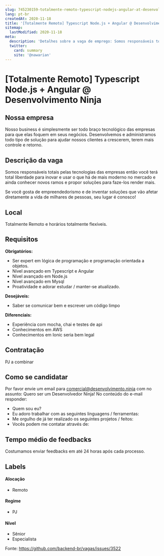 ```yaml
---
slug: 745230159-totalmente-remoto-typescript-nodejs-angular-at-desenvolvimento-ninja
lang: pt-br
createdAt: 2020-11-18
title: '[Totalmente Remoto] Typescript Node.js + Angular @ Desenvolvimento Ninja - Vaga de Emprego'
sitemap:
  lastModified: 2020-11-18
meta:
  description: 'Detalhes sobre a vaga de emprego: Somos responsáveis totais pelas tecnologias das empresas então você terá total liberdade para inovar e usar o que há de mais moderno no mercado e ainda conhecer novos ramos e propor soluções para faze-los render mais. Se você gosta de empreendedorismo e de inventar soluções que vão afetar diretamente a vida de milhares de pessoas, seu lugar é conosco!'
  twitter:
    card: summary
    site: '@nawarian'
---
```


# [Totalmente Remoto] Typescript Node.js + Angular @ Desenvolvimento Ninja

## Nossa empresa

Nosso business é simplesmente ser todo braço tecnológico das empresas para que elas foquem em seus negócios. Desenvolvemos e administramos todo tipo de solução para ajudar nossos clientes a crescerem, terem mais controle e retorno.

## Descrição da vaga

Somos responsáveis totais pelas tecnologias das empresas então você terá total liberdade para inovar e usar o que há de mais moderno no mercado e ainda conhecer novos ramos e propor soluções para faze-los render mais.

Se você gosta de empreendedorismo e de inventar soluções que vão afetar diretamente a vida de milhares de pessoas, seu lugar é conosco!

## Local

Totalmente Remoto e horários totalmente flexíveis.

## Requisitos

**Obrigatórios:**
- Ser expert em lógica de programação e programação orientada a objetos.
- Nível avançado em Typescript e Angular
- Nível avançado em Node.js
- Nivel avançado em Mysql
- Proatividade e adorar estudar / manter-se atualizado.

**Desejáveis:**
- Saber se comunicar bem e escrever um código limpo

**Diferenciais:**
- Experiência com mocha, chai e testes de api
- Conhecimentos em AWS
- Conhecimentos em Ionic seria bem legal

## Contratação

PJ a combinar

## Como se candidatar

Por favor envie um email para comercial@desenvolvimento.ninja com no assunto: Quero ser um Desenvolvedor Ninja!
No conteúdo do e-mail responder:

- Quem sou eu?
- Eu adoro trabalhar com as seguintes linguagens / ferramentas:
- Me orgulho de já ter realizado os seguintes projetos / feitos:
- Vocês podem me contatar através de:

## Tempo médio de feedbacks

Costumamos enviar feedbacks em até 24 horas após cada processo.

## Labels
<!-- retire os labels que não fazem sentido à vaga -->

#### Alocação
- Remoto

#### Regime
- PJ

#### Nível
- Sênior
- Especialista




Fonte: https://github.com/backend-br/vagas/issues/3522